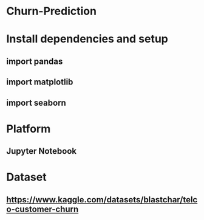 # Churn-Prediction
# Install dependencies and setup
## import pandas
## import matplotlib
## import seaborn

# Platform
## Jupyter Notebook

# Dataset
## https://www.kaggle.com/datasets/blastchar/telco-customer-churn
